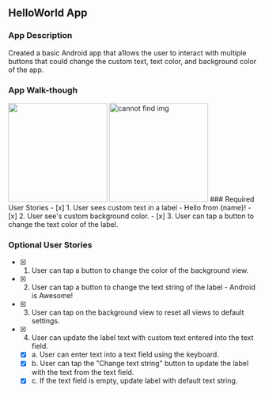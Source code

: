 ## HelloWorld App

### App Description
Created a basic Android app that a1lows the user to interact with multiple buttons that could change the custom text, text color, and background color of the app.

### App Walk-though 
<img src="http://g.recordit.co/fYiouWBoCe.gif" width=200>
<img src="http://g.recordit.co/shtNh3qHrl.gif" width=200 alt='cannot find img'>
### Required User Stories
- [x] 1. User sees custom text in a label - Hello from {name}!
- [x] 2. User see's custom background color.
- [x] 3. User can tap a button to change the text color of the label.

### Optional User Stories
- [x] 1. User can tap a button to change the color of the background view.  
- [x] 2. User can tap a button to change the text string of the label - Android is Awesome!  
- [x] 3. User can tap on the background view to reset all views to default settings.  
- [x] 4. User can update the label text with custom text entered into the text field.  
   - [x] a. User can enter text into a text field using the keyboard.  
   - [x] b. User can tap the "Change text string" button to update the label with the text from the text field.  
   - [x] c. If the text field is empty, update label with default text string.
